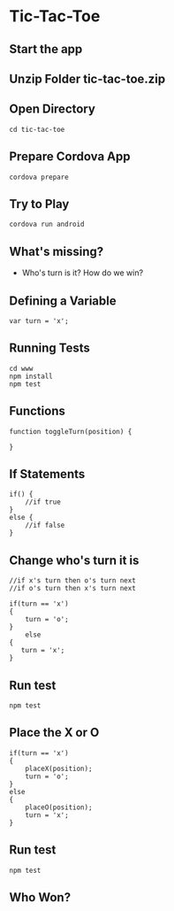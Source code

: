 # Tic-Tac-Toe


## Start the app

## Unzip Folder tic-tac-toe.zip


## Open Directory

	cd tic-tac-toe


## Prepare Cordova App

	cordova prepare


## Try to Play

	cordova run android


## What's missing?

* Who's turn is it?  How do we win?


## Defining a Variable


	var turn = 'x';


## Running Tests

	cd www
	npm install
	npm test


## Functions 

	function toggleTurn(position) {
	
	}


## If Statements

	if() {
    	//if true
	}
	else {
		//if false
	}


## Change who's turn it is


	//if x's turn then o's turn next
	//if o's turn then x's turn next

	if(turn == 'x')
	{
      	turn = 'o';
	}
		else
	{
       turn = 'x';
	}


## Run test

	npm test


## Place the X or O

	if(turn == 'x')
	{
		placeX(position);
		turn = 'o';
	}
	else
	{
		placeO(position);
		turn = 'x';
	}


## Run test

	npm test


## Who Won?
